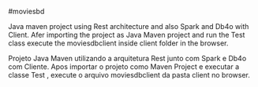 #moviesbd 

Java maven project using Rest architecture and also Spark and Db4o with Client.
Afer importing the project as Java Maven project and run the Test class execute the moviesdbclient inside client folder in the browser.

Projeto Java Maven utilizando a arquitetura Rest junto com Spark e Db4o com Cliente.
Apos importar o projeto como Maven Project e executar a classe Test , execute o arquivo moviesdbclient da pasta client no browser.
